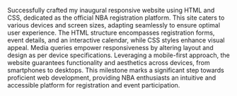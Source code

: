 Successfully crafted my inaugural responsive website using HTML and CSS, dedicated as the official NBA registration platform. This site caters to various devices and screen sizes, adapting seamlessly to ensure optimal user experience. The HTML structure encompasses registration forms, event details, and an interactive calendar, while CSS styles enhance visual appeal. Media queries empower responsiveness by altering layout and design as per device specifications. Leveraging a mobile-first approach, the website guarantees functionality and aesthetics across devices, from smartphones to desktops. This milestone marks a significant step towards proficient web development, providing NBA enthusiasts an intuitive and accessible platform for registration and event participation.
